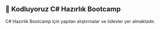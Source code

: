 <h2>📜 Kodluyoruz C# Hazırlık Bootcamp</h2>
<p>C# Hazırlık Bootcamp için yapılan alıştırmalar ve ödevler yer almaktadır.</p>
